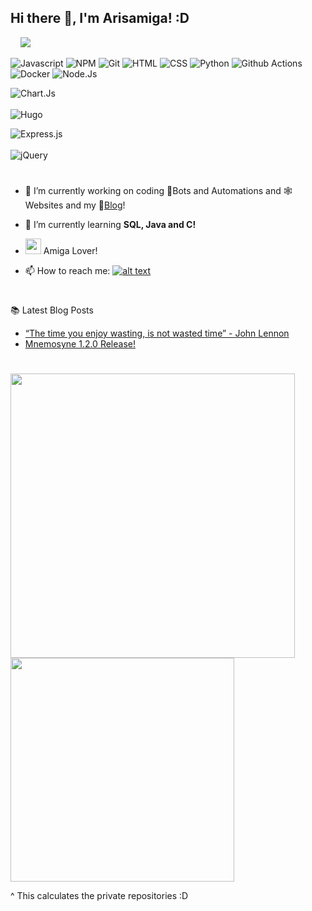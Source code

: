 ## Hi there 👋, I'm Arisamiga! :D

&nbsp;&nbsp;&nbsp; <img src="https://i.imgur.com/usxXcd9.gif">

![Javascript](https://img.shields.io/badge/-Javascript-f0db4f?logo=javascript&logoColor=white) 
![NPM](https://img.shields.io/badge/-NPM-CB3837?logo=npm&logoColor=white)
![Git](https://img.shields.io/badge/-Git-F05032?logo=git&logoColor=white)
![HTML](https://img.shields.io/badge/-HTML5-f06529?logo=html5&logoColor=white) 
![CSS](https://img.shields.io/badge/CSS3-1572B6?logo=css3&logoColor=white) 
![Python](https://img.shields.io/badge/-Python-4B8BBE?logo=python&logoColor=white) 
![Github Actions](https://img.shields.io/badge/-Github_Actions-2088FF?logo=github-actions&logoColor=white)
![Docker](https://img.shields.io/badge/-Docker-46a2f1?logo=docker&logoColor=white) 
![Node.Js](https://img.shields.io/badge/Node.js-43853D?logo=node.js&logoColor=white)

![Chart.Js](https://img.shields.io/badge/chart.js-F5788D.svg?logo=chart.js&logoColor=white) &nbsp;&nbsp;&nbsp;&nbsp;&nbsp;&nbsp;&nbsp;&nbsp;&nbsp;&nbsp;&nbsp;&nbsp;&nbsp;&nbsp;&nbsp;&nbsp;&nbsp;&nbsp;&nbsp;&nbsp;&nbsp;&nbsp;&nbsp;&nbsp;&nbsp;&nbsp;&nbsp;&nbsp;&nbsp;&nbsp;&nbsp;&nbsp;&nbsp;&nbsp;&nbsp;&nbsp;&nbsp;&nbsp;&nbsp;&nbsp;&nbsp;&nbsp;&nbsp;&nbsp;&nbsp;&nbsp;&nbsp;&nbsp;&nbsp;&nbsp;&nbsp;&nbsp;&nbsp;&nbsp;&nbsp;&nbsp;&nbsp;&nbsp;&nbsp;&nbsp;&nbsp;&nbsp;&nbsp;&nbsp;&nbsp;&nbsp;&nbsp;&nbsp;&nbsp;&nbsp;&nbsp;&nbsp;&nbsp;&nbsp;&nbsp;&nbsp;&nbsp;&nbsp;&nbsp;&nbsp;&nbsp;&nbsp;&nbsp;&nbsp;&nbsp;&nbsp;&nbsp;&nbsp;&nbsp;&nbsp;&nbsp;&nbsp;&nbsp;&nbsp;&nbsp;&nbsp;&nbsp;&nbsp;&nbsp;&nbsp;&nbsp;&nbsp;&nbsp;&nbsp;&nbsp;&nbsp;&nbsp;&nbsp;&nbsp;&nbsp;&nbsp;&nbsp;&nbsp;&nbsp;&nbsp;&nbsp;&nbsp;&nbsp;&nbsp;&nbsp;&nbsp;&nbsp; 
![Hugo](https://img.shields.io/badge/Hugo-black.svg?logo=Hugo)

![Express.js](https://img.shields.io/badge/express.js-%23404d59.svg?logo=express&logoColor=%2361DAFB) 
&nbsp;&nbsp;&nbsp;&nbsp;&nbsp;&nbsp;&nbsp;&nbsp;&nbsp;&nbsp;&nbsp;&nbsp;&nbsp;&nbsp;&nbsp;&nbsp;&nbsp;&nbsp;&nbsp;&nbsp;&nbsp;&nbsp;&nbsp;&nbsp;&nbsp;&nbsp;&nbsp;&nbsp;&nbsp;&nbsp;&nbsp;&nbsp;&nbsp;&nbsp;&nbsp;&nbsp;&nbsp;&nbsp;&nbsp;&nbsp;&nbsp;&nbsp;&nbsp;&nbsp;&nbsp;&nbsp;&nbsp;&nbsp;&nbsp;&nbsp;&nbsp;&nbsp;&nbsp;&nbsp;&nbsp;&nbsp;&nbsp;&nbsp;&nbsp;&nbsp;&nbsp;&nbsp;&nbsp;&nbsp;&nbsp;&nbsp;&nbsp;&nbsp;&nbsp;&nbsp;&nbsp;&nbsp;&nbsp;&nbsp;&nbsp;&nbsp;&nbsp;&nbsp;&nbsp;&nbsp;&nbsp;&nbsp;&nbsp;&nbsp;&nbsp;&nbsp;&nbsp;&nbsp;&nbsp;&nbsp;&nbsp;&nbsp;&nbsp;&nbsp;&nbsp;&nbsp;&nbsp;&nbsp;&nbsp;&nbsp;&nbsp;&nbsp;&nbsp;&nbsp;&nbsp;&nbsp;&nbsp;&nbsp;&nbsp;&nbsp;&nbsp;&nbsp;&nbsp;&nbsp;&nbsp;&nbsp;&nbsp; 
![jQuery](https://img.shields.io/badge/jquery-%230769AD.svg?logo=jquery&logoColor=white)

[1.2]: http://i.imgur.com/wWzX9uB.png (Twitter)

[1]: https://twitter.com/arisamiga_
#
- 🔭 I’m currently working on coding 🤖Bots and Automations and 🕸️Websites and my 📝[Blog](https://blog.arisamiga.rocks/)!

- 🌱 I’m currently learning **SQL, Java and C!**

-  <img src="https://i.imgur.com/9NhAizF.gif" width="25" height="25"> Amiga Lover!

- 📫 How to reach me: [![alt text][1.2]][1]

#
📚  Latest Blog Posts

<!-- BLOG-POST-LIST:START -->
- [“The time you enjoy wasting, is not wasted time” - John Lennon](https://blog.arisamiga.rocks/post/quote37/)
- [Mnemosyne 1.2.0 Release!](https://blog.arisamiga.rocks/post/mnemosyne1-2-0/)
<!-- BLOG-POST-LIST:END -->

#

<img src="https://arisamigastats.vercel.app/api?username=Arisamiga" width=455></img>
<img src="https://arisamigastats.vercel.app/api/top-langs?username=Arisamiga&show_icons=true&layout=compact" width=358></img>

^ This calculates the private repositories :D
